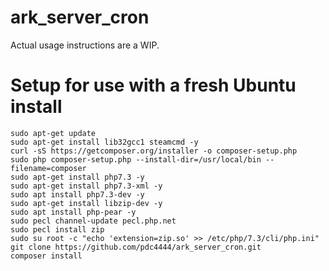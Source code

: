 # ark_server_cron
Actual usage instructions are a WIP.

# Setup for use with a fresh Ubuntu install
```sudo add-apt-repository ppa:ondrej/php
sudo apt-get update
sudo apt-get install lib32gcc1 steamcmd -y
curl -sS https://getcomposer.org/installer -o composer-setup.php
sudo php composer-setup.php --install-dir=/usr/local/bin --filename=composer
sudo apt-get install php7.3 -y
sudo apt-get install php7.3-xml -y
sudo apt install php7.3-dev -y
sudo apt-get install libzip-dev -y
sudo apt install php-pear -y
sudo pecl channel-update pecl.php.net
sudo pecl install zip
sudo su root -c "echo 'extension=zip.so' >> /etc/php/7.3/cli/php.ini"
git clone https://github.com/pdc4444/ark_server_cron.git
composer install

